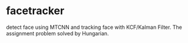 # facetracker
detect face using MTCNN and tracking face with KCF/Kalman Filter. The assignment problem solved by Hungarian.
